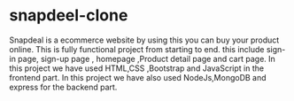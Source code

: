 # snapdeel-clone
Snapdeal is a ecommerce website by using this you can buy your product online. This is fully functional project from starting to end. this include sign-in page, sign-up page , homepage ,Product detail page and cart page.
In this project we have used HTML,CSS ,Bootstrap and JavaScript in the frontend part.
In this project we have also used NodeJs,MongoDB and express for the backend part.
